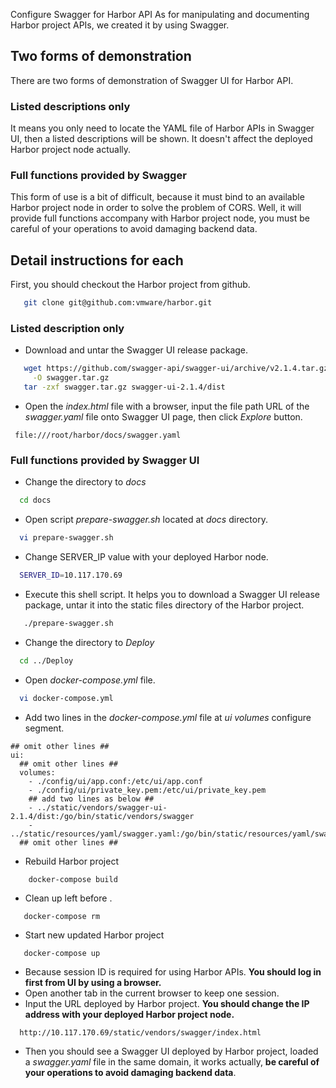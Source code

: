 Configure Swagger for Harbor API
As for manipulating and documenting Harbor project APIs, we created it by using Swagger.
## Two forms of demonstration
There are two forms of demonstration of Swagger UI for Harbor API.
### Listed descriptions only
It means you only need to locate the YAML file of Harbor APIs in Swagger UI, 
then a listed descriptions will be shown. It doesn't affect the deployed Harbor project node actually.
### Full functions provided by Swagger
This form of use is a bit of difficult, because it must bind to an available Harbor project node in order to solve the problem of CORS. Well, it will provide full functions accompany with Harbor project node, you must be careful of your operations to avoid damaging backend data.
## Detail instructions for each
First, you should checkout the Harbor project from github.
```sh
   git clone git@github.com:vmware/harbor.git
```
### Listed description only
* Download and untar the Swagger UI release package.
```sh
   wget https://github.com/swagger-api/swagger-ui/archive/v2.1.4.tar.gz \
     -O swagger.tar.gz
   tar -zxf swagger.tar.gz swagger-ui-2.1.4/dist
```
* Open the _index.html_ file with a browser, input the file path URL of the _swagger.yaml_ file onto Swagger UI page, then click _Explore_ button.
```
 file:///root/harbor/docs/swagger.yaml
```
### Full functions provided by Swagger UI
* Change the directory to _docs_
```sh
  cd docs
```
* Open script _prepare-swagger.sh_ located at _docs_ directory.
```sh
  vi prepare-swagger.sh
```
* Change SERVER_IP value with your deployed Harbor node.
```sh
  SERVER_ID=10.117.170.69
```
* Execute this shell script. It helps you to download a Swagger UI release package, untar it into the static files directory of the Harbor project.
```sh
   ./prepare-swagger.sh
```
* Change the directory to _Deploy_
```sh
  cd ../Deploy
```
* Open _docker-compose.yml_ file.
```sh
  vi docker-compose.yml
```
* Add two lines in the _docker-compose.yml_ file at _ui_ _volumes_ configure segment.
```docker
## omit other lines ##
ui:
  ## omit other lines ##
  volumes:
    - ./config/ui/app.conf:/etc/ui/app.conf
    - ./config/ui/private_key.pem:/etc/ui/private_key.pem
    ## add two lines as below ##
    - ../static/vendors/swagger-ui-2.1.4/dist:/go/bin/static/vendors/swagger
    - ../static/resources/yaml/swagger.yaml:/go/bin/static/resources/yaml/swagger.yaml
  ## omit other lines ##
```
* Rebuild Harbor project
```docker
    docker-compose build
```
* Clean up left before .
```docker
   docker-compose rm
```
* Start new updated Harbor project
```docker
   docker-compose up
```
* Because session ID is required for using Harbor APIs. **You should log in first from UI by using a browser.**
* Open another tab in the current browser to keep one session.
* Input the URL deployed by Harbor project. **You should change the IP address with your deployed Harbor project node.**
```
  http://10.117.170.69/static/vendors/swagger/index.html
```
* Then you should see a Swagger UI deployed by Harbor project, loaded a _swagger.yaml_ file in the same domain, it works actually, **be careful of your operations to avoid damaging backend data**.
